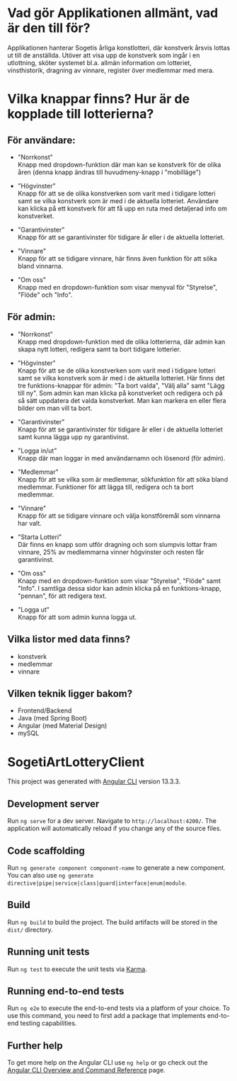 # Vad gör Applikationen allmänt, vad är den till för?

Applikationen hanterar Sogetis årliga konstlotteri, där konstverk årsvis
lottas ut till de anställda. Utöver att visa upp de konstverk som ingår i en utlottning, sköter
systemet bl.a. allmän information om lotteriet, vinsthistorik, dragning av vinnare, register
över medlemmar med mera.

# Vilka knappar finns? Hur är de kopplade till lotterierna?

## För användare:

-   "Norrkonst"<br>
    Knapp med dropdown-funktion där man kan se konstverk
    för de olika åren (denna knapp ändras till huvudmeny-knapp i "mobilläge")

-   "Högvinster"<br>
    Knapp för att se de olika konstverken som varit med i tidigare lotteri samt se vilka konstverk som är med i de aktuella lotteriet. Användare kan klicka på ett konstverk för att få upp en ruta med detaljerad info om konstverket.

-   "Garantivinster"<br>
    Knapp för att se garantivinster för tidigare år eller i de aktuella lotteriet.

-   "Vinnare"<br>
    Knapp för att se tidigare vinnare, här finns även funktion för att söka bland vinnarna.

-   "Om oss"<br>
    Knapp med en dropdown-funktion som visar menyval för "Styrelse", "Flöde" och "Info".

## För admin:

-   "Norrkonst"<br>
    Knapp med dropdown-funktion med de olika lotterierna, där admin kan skapa nytt lotteri, redigera samt ta bort tidigare lotterier.

-   "Högvinster"<br>
    Knapp för att se de olika konstverken som varit med i tidigare lotteri samt se vilka konstverk som är med i de aktuella lotteriet. Här finns det tre funktions-knappar för admin:
    "Ta bort valda", "Välj alla" samt "Lägg till ny". Som admin kan man klicka på konstverket och redigera och på så sätt uppdatera det valda konstverket. Man kan markera en eller flera bilder om man vill ta bort.

-   "Garantivinster"<br>
    Knapp för att se garantivinster för tidigare år eller i de aktuella lotteriet samt kunna lägga upp ny garantivinst.

-   "Logga in/ut"<br>
    Knapp där man loggar in med användarnamn och lösenord (för admin).

-   "Medlemmar"<br>
    Knapp för att se vilka som är medlemmar, sökfunktion för att söka bland medlemmar. Funktioner för att lägga till, redigera och ta bort medlemmar.

-   "Vinnare"<br>
    Knapp för att se tidigare vinnare och välja konstföremål som vinnarna har valt.

-   "Starta Lotteri"<br>
    Där finns en knapp som utför dragning och som slumpvis lottar fram vinnare, 25% av medlemmarna vinner högvinster och resten får garantivinst.

-   "Om oss"<br>
    Knapp med en dropdown-funktion som visar "Styrelse", "Flöde" samt "Info".
    I samtliga dessa sidor kan admin klicka på en funktions-knapp, "pennan", för att redigera text.

-   "Logga ut"<br>
    Knapp för att som admin kunna logga ut.

## Vilka listor med data finns?

-   konstverk
-   medlemmar
-   vinnare

## Vilken teknik ligger bakom?

-   Frontend/Backend
-   Java (med Spring Boot)
-   Angular (med Material Design)
-   mySQL

# SogetiArtLotteryClient

This project was generated with [Angular CLI](https://github.com/angular/angular-cli) version 13.3.3.

## Development server

Run `ng serve` for a dev server. Navigate to `http://localhost:4200/`. The application will automatically reload if you change any of the source files.

## Code scaffolding

Run `ng generate component component-name` to generate a new component. You can also use `ng generate directive|pipe|service|class|guard|interface|enum|module`.

## Build

Run `ng build` to build the project. The build artifacts will be stored in the `dist/` directory.

## Running unit tests

Run `ng test` to execute the unit tests via [Karma](https://karma-runner.github.io).

## Running end-to-end tests

Run `ng e2e` to execute the end-to-end tests via a platform of your choice. To use this command, you need to first add a package that implements end-to-end testing capabilities.

## Further help

To get more help on the Angular CLI use `ng help` or go check out the [Angular CLI Overview and Command Reference](https://angular.io/cli) page.
